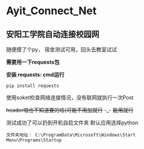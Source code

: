 # Ayit_Connect_Net
## 安阳工学院自动连接校园网
随便摸了个py，  宿舍测试可用，回头去教室试试

**需要用一下requests包**

**安装 requests:  cmd运行**

```
pip install requests
```

使用soket检查网络连接情况，没有联网就执行一次Post

~~header咱也不知道要的啥(可能不用加就行~~   -_-  ~~能用就行~~

测试成功了可以扔到开机自启文件夹  默认应用选择python


```
文件夹地址： C:\ProgramData\Microsoft\Windows\Start Menu\Programs\Startup
```

